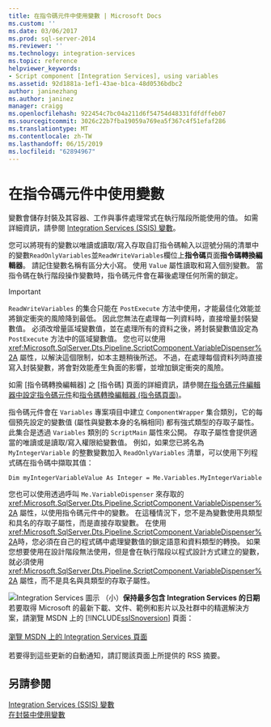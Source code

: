 ```yaml
---
title: 在指令碼元件中使用變數 | Microsoft Docs
ms.custom: ''
ms.date: 03/06/2017
ms.prod: sql-server-2014
ms.reviewer: ''
ms.technology: integration-services
ms.topic: reference
helpviewer_keywords:
- Script component [Integration Services], using variables
ms.assetid: 92d1881a-1ef1-43ae-b1ca-48d0536bdbc2
author: janinezhang
ms.author: janinez
manager: craigg
ms.openlocfilehash: 922454c7bc04a211d6f54754d48331fdfdffeb07
ms.sourcegitcommit: 3026c22b7fba19059a769ea5f367c4f51efaf286
ms.translationtype: MT
ms.contentlocale: zh-TW
ms.lasthandoff: 06/15/2019
ms.locfileid: "62894967"
---
```

# <a name="using-variables-in-the-script-component"></a>在指令碼元件中使用變數
  變數會儲存封裝及其容器、工作與事件處理常式在執行階段所能使用的值。 如需詳細資訊，請參閱 [Integration Services &#40;SSIS&#41; 變數](../../integration-services-ssis-variables.md)。  
  
 您可以將現有的變數以唯讀或讀取/寫入存取自訂指令碼輸入以逗號分隔的清單中的變數`ReadOnlyVariables`並`ReadWriteVariables`欄位上**指令碼**頁面**指令碼轉換編輯器**。 請記住變數名稱有區分大小寫。 使用 `Value` 屬性讀取和寫入個別變數。 當指令碼在執行階段操作變數時，指令碼元件會在幕後處理任何所需的鎖定。  
  
> [!IMPORTANT]  
>  `ReadWriteVariables` 的集合只能在 `PostExecute` 方法中使用，才能最佳化效能並將鎖定衝突的風險降到最低。 因此您無法在處理每一列資料時，直接增量封裝變數值。 必須改增量區域變數值，並在處理所有的資料之後，將封裝變數值設定為 `PostExecute` 方法中的區域變數值。 您也可以使用 <xref:Microsoft.SqlServer.Dts.Pipeline.ScriptComponent.VariableDispenser%2A> 屬性，以解決這個限制，如本主題稍後所述。 不過，在處理每個資料列時直接寫入封裝變數，將會對效能產生負面的影響，並增加鎖定衝突的風險。  
  
 如需 [指令碼轉換編輯器] 之 [指令碼] 頁面的詳細資訊，請參閱[在指令碼元件編輯器中設定指令碼元件](configuring-the-script-component-in-the-script-component-editor.md)和[指令碼轉換編輯器 &#40;指令碼頁面&#41;](../../script-transformation-editor-script-page.md)。  
  
 指令碼元件會在 `Variables` 專案項目中建立 `ComponentWrapper` 集合類別，它的每個預先設定的變數值 (屬性與變數本身的名稱相同) 都有強式類型的存取子屬性。 此集合是透過 `Variables` 類別的 `ScriptMain` 屬性來公開。 存取子屬性會提供適當的唯讀或是讀取/寫入權限給變數值。 例如，如果您已將名為 `MyIntegerVariable` 的整數變數加入 `ReadOnlyVariables` 清單，可以使用下列程式碼在指令碼中擷取其值：  
  
 `Dim myIntegerVariableValue As Integer = Me.Variables.MyIntegerVariable`  
  
 您也可以使用透過呼叫 `Me.VariableDispenser` 來存取的 <xref:Microsoft.SqlServer.Dts.Pipeline.ScriptComponent.VariableDispenser%2A> 屬性，以使用指令碼元件中的變數。 在這種情況下，您不是為變數使用具類型和具名的存取子屬性，而是直接存取變數。 在使用 <xref:Microsoft.SqlServer.Dts.Pipeline.ScriptComponent.VariableDispenser%2A>時，您必須在自己的程式碼中處理變數值的鎖定語意和資料類型的轉換。 如果您想要使用在設計階段無法使用，但是會在執行階段以程式設計方式建立的變數，就必須使用 <xref:Microsoft.SqlServer.Dts.Pipeline.ScriptComponent.VariableDispenser%2A> 屬性，而不是具名與具類型的存取子屬性。  
  
![Integration Services 圖示 （小）](../../media/dts-16.gif "Integration Services 圖示 （小）")**保持最多包含 Integration Services 的日期**<br /> 若要取得 Microsoft 的最新下載、文件、範例和影片以及社群中的精選解決方案，請瀏覽 MSDN 上的 [!INCLUDE[ssISnoversion](../../../includes/ssisnoversion-md.md)] 頁面：<br /><br /> [瀏覽 MSDN 上的 Integration Services 頁面](https://go.microsoft.com/fwlink/?LinkId=136655)<br /><br /> 若要得到這些更新的自動通知，請訂閱該頁面上所提供的 RSS 摘要。  
  
## <a name="see-also"></a>另請參閱  
 [Integration Services &#40;SSIS&#41; 變數](../../integration-services-ssis-variables.md)   
 [在封裝中使用變數](../../use-variables-in-packages.md)  
  
  
